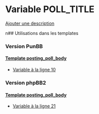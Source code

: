 # Variable POLL_TITLE
[Ajouter une description](https://fa-tvars.appspot.com/POLL_TITLE)

n## Utilisations dans les templates

### Version PunBB

#### [Template posting_poll_body](punbb/posting_poll_body.md)
* [Variable à la ligne 10](../punbb/posting_poll_body.tpl#L10)

### Version phpBB2

#### [Template posting_poll_body](subsilver/posting_poll_body.md)
* [Variable à la ligne 21](../subsilver/posting_poll_body.tpl#L21)